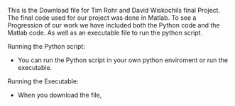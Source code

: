 This is the Download file for Tim Rohr and David Wiskochils final Project. 
The final code used for our project was done in Matlab. To see a Progression of our work we have included both the Python code and the Matlab code. As well as an executable file to run the python script. 

Running the Python script:
- You can run the Python script in your own python enviroment or run the executable. 

Running the Executable:
- When you download the file, 
